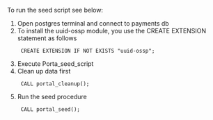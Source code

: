 
To run the seed script see below:
1. Open postgres terminal and connect to payments db
2. To install the uuid-ossp module, you use the CREATE EXTENSION statement as follows
   ```
    CREATE EXTENSION IF NOT EXISTS "uuid-ossp";
    ```
3. Execute Porta_seed_script
4. Clean up data first 
   ```
    CALL portal_cleanup();
    ```
5. Run the seed procedure  
   ```
    CALL portal_seed();
    ```

